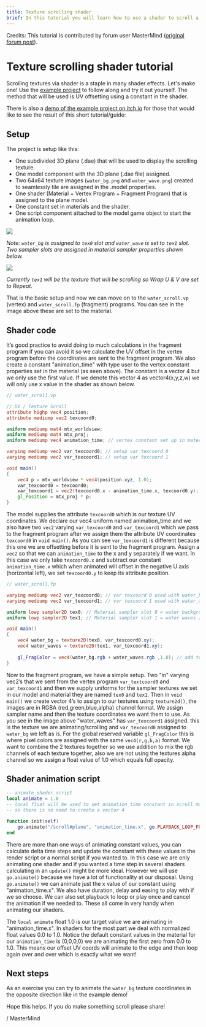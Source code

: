 ```yaml
---
title: Texture scrolling shader
brief: In this tutorial you will learn how to use a shader to scroll a repeating texture.
---
```


Credits: This tutorial is contributed by forum user MasterMind ([original forum post](https://forum.defold.com/t/texture-scrolling-shader-tutorial-example/71553)).

# Texture scrolling shader tutorial

Scrolling textures via shader is a staple in many shader effects. Let's make one! Use the [example project](https://github.com/FlexYourBrain/Texture_Scrolling_Example) to follow along and try it out yourself. The method that will be used is UV offsetting using a constant in the shader.

There is also a [demo of the example project on itch.io](https://flexyourbrain.itch.io/texture-scrolling-in-defold) for those that would like to see the result of this short tutorial/guide:


## Setup

The project is setup like this:

* One subdivided 3D plane (.dae) that will be used to display the scrolling texture.
* One model component with the 3D plane (.dae file) assigned.
* Two 64x64 texture images (`water_bg.png` and `water_wave.png`) created to seamlessly tile are assigned in the .model properties.
* One shader (Material + Vertex Program + Fragment Program) that is assigned to the plane model.
* One constant set in materials and the shader.
* One script component attached to the model game object to start the animation loop.

![](images/texture-scrolling/model_setup.png)

_Note: `water_bg` is assigned to `tex0` slot and `water_wave` is set to `tex1` slot. Two sampler slots are assigned in material sampler properties shown below._

![](images/texture-scrolling/material_setup.png)

_Currently `tex1` will be the texture that will be scrolling so Wrap U & V are set to Repeat._

That is the basic setup and now we can move on to the `water_scroll.vp` (vertex) and `water_scroll.fp` (fragment) programs. You can see in the image above these are set to the material.


## Shader code

It’s good practice to avoid doing to much calculations in the fragment program if you can avoid it so we calculate the UV offset in the vertex program before the coordinates are sent to the fragment program. We also create a constant "animation_time" with type user to the vertex constant properties set in the material (as seen above). The constant is a vector 4 but we only use the first value. If we denote this vector 4 as vector4(x,y,z,w) we will only use x value in the shader as shown below.


```glsl
// water_scroll.vp

// UV / Texture Scroll
attribute highp vec4 position;
attribute mediump vec2 texcoord0;

uniform mediump mat4 mtx_worldview;
uniform mediump mat4 mtx_proj;
uniform mediump vec4 animation_time; // vertex constant set up in material as type user.

varying mediump vec2 var_texcoord0; // setup var texcoord 0
varying mediump vec2 var_texcoord1; // setup var texcoord 1

void main()
{
    vec4 p = mtx_worldview * vec4(position.xyz, 1.0);
    var_texcoord0 = texcoord0;
    var_texcoord1 = vec2(texcoord0.x - animation_time.x, texcoord0.y); // Calculate var texcoord 1 uv offset on U(x) axis to fragment program 
    gl_Position = mtx_proj * p;
}
```

The model supplies the attribute `texcoord0` which is our texture UV coordinates. We declare our vec4 uniform named animation_time and we also have two `vec2` varying `var_texcoord0` and `var_texcoord1` which we pass to the fragment program after we assign them the attribute UV coordinates `texcoord0` in `void main()`. As you can see `var_texcoord1` is different because this one we are offsetting before it is sent to the fragment program. Assign a `vec2` so that we can `animation_time` to the x and y separately if we want. In this case we only take `texcoord0.x` and subtract our constant `animation_time.x` which when animated will offset in the negative U axis (horizontal left), we set `texcoord0.y` to keep its attribute position.


```glsl
// water_scroll.fp

varying mediump vec2 var_texcoord0; // var texcoord 0 used with water_bg sampler
varying mediump vec2 var_texcoord1; // var texcoord 1 used with water_waves sampler, UV animation calulation done in vertex program

uniform lowp sampler2D tex0; // Material sampler slot 0 = water background / set in plane.model
uniform lowp sampler2D tex1; // Material sampler slot 1 = water waves / set in plane.model

void main()
{
    vec4 water_bg = texture2D(tex0, var_texcoord0.xy);
    vec4 water_waves = texture2D(tex1, var_texcoord1.xy);
    
    gl_FragColor = vec4(water_bg.rgb + water_waves.rgb ,1.0); // add texture waves to bg using addition(+), alpha set to 1.0 as there is no transparency being used0
}
```

Now to the fragment program, we have a simple setup. Two "in" varying vec2’s that we sent from the vertex program `var_textcoord0` and `var_texcoord1` and then we supply uniforms for the sampler textures we set in our model and material they are named `tex0` and `tex1`. Then in `void main()` we create vector 4’s to assign to our textures using `texture2d()`, the images are in RGBA (red,green,blue,alpha) channel format. We assign sampler name and then the texture coordinates we want them to use. As you see in the image above "water_waves" has `var_texcoord1` assigned. this is the texture we are animating/scrolling and `var_texcoord0` assigned to `water_bg` we left as is. For the global reserved variable `gl_FragColor` this is where pixel colors are assigned with the same `vec4(r,g,b,a)` format. We want to combine the 2 textures together so we use addition to mix the rgb channels of each texture together, also we are not using the textures alpha channel so we assign a float value of 1.0 which equals full opacity.


## Shader animation script

```lua
-- animate_shader.script
local animate = 1.0
-- local float will be used to set animation_time constant in scroll material , only x constant value is used in the shader 
-- so there is no need to create a vector 4

function init(self)
	go.animate("/scroll#plane", "animation_time.x", go.PLAYBACK_LOOP_FORWARD, animate, go.EASING_LINEAR, 4.0)
end
```

There are more than one ways of animating constant values, you can calculate delta time steps and update the constant with these values in the render script or a normal script if you wanted to. In this case we are only animating one shader and if you wanted a time step in several shaders calculating in an `update()` might be more ideal. However we will use `go.animate()` because we have a lot of functionality at our disposal. Using `go.animate()` we can animate just the x value of our constant using "animation_time.x". We also have duration, delay and easing to play with if we so choose. We can also set playback to loop or play once and cancel the animation if we needed to. These all come in very handy when animating our shaders.

The `local animate` float 1.0 is our target value we are animating in "animation_time.x". In shaders for the most part we deal with normalized float values 0.0 to 1.0. Notice the default constant values in the material for our `animation_time` is (0,0,0,0) we are animating the first zero from 0.0 to 1.0. This means our offset UV coords will animate to the edge and then loop again over and over which is exactly what we want!


## Next steps

As an exercise you can try to animate the `water_bg` texture coordinates in the opposite direction like in the example demo!

Hope this helps. If you do make something scroll please share!

/ MasterMind


